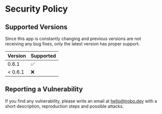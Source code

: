 <!--
SPDX-FileCopyrightText: Copyright (c) 2022-2024 trobonox <hello@trobo.dev>

SPDX-License-Identifier: Apache-2.0
-->

# Security Policy

## Supported Versions
Since this app is constantly changing and previous versions are not receiving any bug fixes, only the latest version has proper support.

| Version | Supported          |
| ------- | ------------------ |
| 0.6.1   |   :white_check_mark:              |
| < 0.6.1   | :x:                |

## Reporting a Vulnerability
If you find any vulnerability, please write an email at hello@trobo.dev with a short description, reproduction steps and possible attacks.
